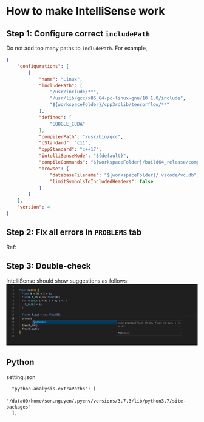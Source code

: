 # How to make IntelliSense work
## Step 1: Configure correct `includePath`
Do not add too many paths to `includePath`.
For example,
```JSON
{
    "configurations": [
        {
            "name": "Linux",
            "includePath": [
                "/usr/include/**",
                "/usr/lib/gcc/x86_64-pc-linux-gnu/10.1.0/include",
                "${workspaceFolder}/cpp3rdlib/tensorflow/**"
            ],
            "defines": [
                "GOOGLE_CUDA"
            ],
            "compilerPath": "/usr/bin/gcc",
            "cStandard": "c11",
            "cppStandard": "c++17",
            "intelliSenseMode": "${default}",
            "compileCommands": "${workspaceFolder}/build64_release/compile_commands.json",
            "browse": {
                "databaseFilename": "${workspaceFolder}/.vscode/vc.db",
                "limitSymbolsToIncludedHeaders": false
            }
        }
    ],
    "version": 4
}
```

## Step 2: Fix all errors in `PROBLEMS` tab
Ref: 

## Step 3: Double-check
IntelliSense should show suggestions as follows:
![IntelliSense](./images/intelli_sense.png)


## Python
setting.json
```
  "python.analysis.extraPaths": [
      "/data00/home/son.nguyen/.pyenv/versions/3.7.3/lib/python3.7/site-packages"
  ],
```